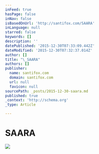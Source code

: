 ```yaml
---
inFeed: true
hasPage: false
inNav: false
isBasedOnUrl: 'http://santifox.com/SAARA'
inLanguage: null
starred: false
keywords: []
description: ''
datePublished: '2015-12-30T07:33:09.442Z'
dateModified: '2015-12-30T07:32:37.014Z'
author: []
title: "\_SAARA"
authors: []
publisher:
  name: santifox.com
  domain: santifox.com
  url: null
  favicon: null
sourcePath: _posts/2015-12-30-saara.md
published: true
_context: 'http://schema.org'
_type: Article

---
```

# SAARA
![](http://payload393.cargocollective.com/1/0/3626/10172565/smo-seiska-edited-web-013-2_1000.jpg)